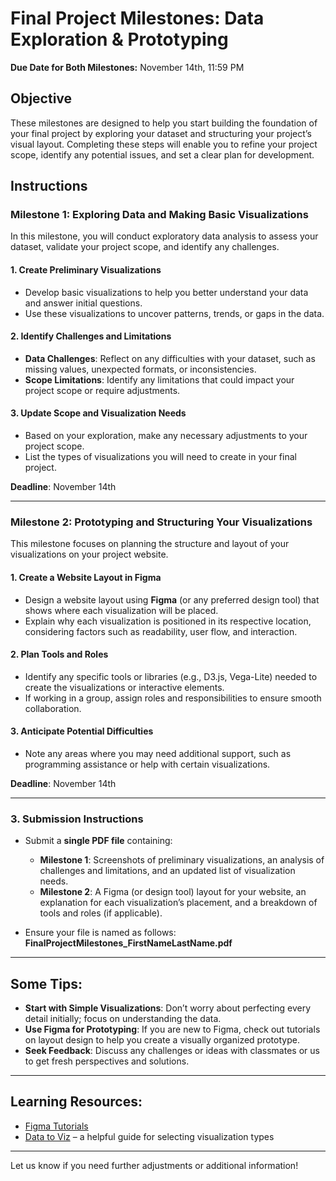 # Final Project Milestones: Data Exploration & Prototyping

**Due Date for Both Milestones:** November 14th, 11:59 PM

## Objective

These milestones are designed to help you start building the foundation of your final project by exploring your dataset and structuring your project’s visual layout. Completing these steps will enable you to refine your project scope, identify any potential issues, and set a clear plan for development.

## Instructions

### Milestone 1: Exploring Data and Making Basic Visualizations

In this milestone, you will conduct exploratory data analysis to assess your dataset, validate your project scope, and identify any challenges.

#### 1. Create Preliminary Visualizations

- Develop basic visualizations to help you better understand your data and answer initial questions.
- Use these visualizations to uncover patterns, trends, or gaps in the data.

#### 2. Identify Challenges and Limitations

- **Data Challenges**: Reflect on any difficulties with your dataset, such as missing values, unexpected formats, or inconsistencies.
- **Scope Limitations**: Identify any limitations that could impact your project scope or require adjustments.

#### 3. Update Scope and Visualization Needs

- Based on your exploration, make any necessary adjustments to your project scope.
- List the types of visualizations you will need to create in your final project.

**Deadline**: November 14th

---

### Milestone 2: Prototyping and Structuring Your Visualizations

This milestone focuses on planning the structure and layout of your visualizations on your project website.

#### 1. Create a Website Layout in Figma

- Design a website layout using **Figma** (or any preferred design tool) that shows where each visualization will be placed.
- Explain why each visualization is positioned in its respective location, considering factors such as readability, user flow, and interaction.

#### 2. Plan Tools and Roles

- Identify any specific tools or libraries (e.g., D3.js, Vega-Lite) needed to create the visualizations or interactive elements.
- If working in a group, assign roles and responsibilities to ensure smooth collaboration.

#### 3. Anticipate Potential Difficulties

- Note any areas where you may need additional support, such as programming assistance or help with certain visualizations.

**Deadline**: November 14th

---

### 3. Submission Instructions

- Submit a **single PDF file** containing:
  - **Milestone 1**: Screenshots of preliminary visualizations, an analysis of challenges and limitations, and an updated list of visualization needs.
  - **Milestone 2**: A Figma (or design tool) layout for your website, an explanation for each visualization’s placement, and a breakdown of tools and roles (if applicable).

- Ensure your file is named as follows:  
  **FinalProjectMilestones_FirstNameLastName.pdf**

---

## Some Tips:

- **Start with Simple Visualizations**: Don’t worry about perfecting every detail initially; focus on understanding the data.
- **Use Figma for Prototyping**: If you are new to Figma, check out tutorials on layout design to help you create a visually organized prototype.
- **Seek Feedback**: Discuss any challenges or ideas with classmates or us to get fresh perspectives and solutions.

---

## Learning Resources:

- [Figma Tutorials](https://www.figma.com/resource-library/design-basics/)
- [Data to Viz](https://www.data-to-viz.com/) – a helpful guide for selecting visualization types

---

Let us know if you need further adjustments or additional information!
